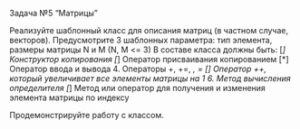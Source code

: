 Задача №5
“Матрицы”

Реализуйте шаблонный класс для описания матриц (в частном случае, векторов). Предусмотрите 3 шаблонных параметра: тип элемента, размеры матрицы N и M (N, M <= 3)
В составе класса должны быть:
[*] Конструктор копирования
[*] Оператор присваивания копированием
[*] Оператор ввода и вывода
4. Операторы +, +=, *, *=
[*] Оператор ++, который увеличивает все элементы матрицы на 1
6. Метод вычисления определителя
[*] Метод или оператор для получения и изменения элемента матрицы по индексу

Продемонстрируйте работу с классом.
